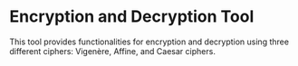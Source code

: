 # Encryption and Decryption Tool
 This tool provides functionalities for encryption and decryption using three different ciphers: Vigenère, Affine, and Caesar ciphers.
